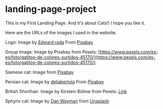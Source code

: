 # landing-page-project

This is my First Landing Page. And it's about Cats!! I hope you like it.

Here are the URLs of the images I used in the website.

Logo: Image by [Edward rada](https://pixabay.com/users/khieyah-15723656/?utm_source=link-attribution&utm_medium=referral&utm_campaign=image&utm_content=7096203) From [Pixabay](https://pixabay.com//?utm_source=link-attribution&utm_medium=referral&utm_campaign=image&utm_content=7096203)

Group image:  Image by Pixabay from Pexels: [https://www.pexels.com/es-es/foto/gatitos-de-colores-surtidos-45170/](https://www.pexels.com/es-es/foto/gatitos-de-colores-surtidos-45170/)

Siamese cat: Image from [Pixabay](https://www.pexels.com/es-es/foto/gato-marron-357141/)

Persian cat: Image by [deliabertola](https://pixabay.com/users/deliabertola-4568517/?utm_source=link-attribution&utm_medium=referral&utm_campaign=image&utm_content=2182624) From [Pixabay](https://pixabay.com//?utm_source=link-attribution&utm_medium=referral&utm_campaign=image&utm_content=2182624)

British Shorthair: Image by Kirstein Bühne from Pexels: [Link](https://www.pexels.com/es-es/foto/gato-gris-de-pelaje-corto-tumbado-en-el-campo-de-hierba-verde-1503502/)

Sphynx cat: Image by [Dan Wayman](https://unsplash.com/es/@theamazingdjw?utm_content=creditCopyText&utm_medium=referral&utm_source=unsplash) from [Unsplash](https://unsplash.com/es/fotos/gato-esfinge-6IUDA0mxEYU?utm_content=creditCopyText&utm_medium=referral&utm_source=unsplash)